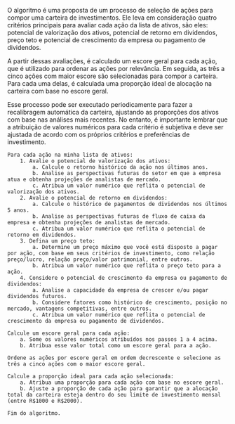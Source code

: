 
O algoritmo é uma proposta de um processo de seleção de ações para compor uma carteira de investimentos. Ele leva em consideração quatro critérios principais para avaliar cada ação da lista de ativos, são eles: potencial de valorização dos ativos, potencial de retorno em dividendos, preço teto e potencial de crescimento da empresa ou pagamento de dividendos.

A partir dessas avaliações, é calculado um escore geral para cada ação, que é utilizado para ordenar as ações por relevância. Em seguida, as três a cinco ações com maior escore são selecionadas para compor a carteira. Para cada uma delas, é calculada uma proporção ideal de alocação na carteira com base no escore geral.

Esse processo pode ser executado periodicamente para fazer a recalibragem automática da carteira, ajustando as proporções dos ativos com base nas análises mais recentes. No entanto, é importante lembrar que a atribuição de valores numéricos para cada critério é subjetiva e deve ser ajustada de acordo com os próprios critérios e preferências de investimento.

```
Para cada ação na minha lista de ativos:
    1. Avalie o potencial de valorização dos ativos:
        a. Calcule o retorno histórico da ação nos últimos anos.
        b. Analise as perspectivas futuras do setor em que a empresa atua e obtenha projeções de analistas de mercado.
        c. Atribua um valor numérico que reflita o potencial de valorização dos ativos.
    2. Avalie o potencial de retorno em dividendos:
        a. Calcule o histórico de pagamentos de dividendos nos últimos 5 anos.
        b. Analise as perspectivas futuras de fluxo de caixa da empresa e obtenha projeções de analistas de mercado.
        c. Atribua um valor numérico que reflita o potencial de retorno em dividendos.
    3. Defina um preço teto:
        a. Determine um preço máximo que você está disposto a pagar por ação, com base em seus critérios de investimento, como relação preço/lucro, relação preço/valor patrimonial, entre outros.
        b. Atribua um valor numérico que reflita o preço teto para a ação.
    4. Considere o potencial de crescimento da empresa ou pagamento de dividendos:
        a. Analise a capacidade da empresa de crescer e/ou pagar dividendos futuros.
        b. Considere fatores como histórico de crescimento, posição no mercado, vantagens competitivas, entre outros.
        c. Atribua um valor numérico que reflita o potencial de crescimento da empresa ou pagamento de dividendos.

Calcule um escore geral para cada ação:
    a. Some os valores numéricos atribuídos nos passos 1 a 4 acima.
    b. Atribua esse valor total como um escore geral para a ação.

Ordene as ações por escore geral em ordem decrescente e selecione as três a cinco ações com o maior escore geral.

Calcule a proporção ideal para cada ação selecionada:
    a. Atribua uma proporção para cada ação com base no escore geral.
    b. Ajuste a proporção de cada ação para garantir que a alocação total da carteira esteja dentro do seu limite de investimento mensal (entre R$1000 e R$2000).
    
Fim do algoritmo.
```

